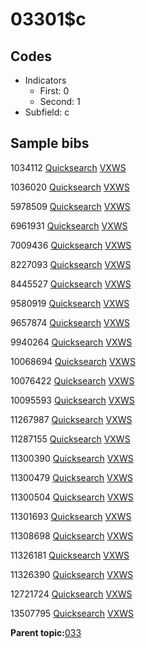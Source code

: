 # 03301$c

## Codes

-   Indicators
    -   First: 0
    -   Second: 1
-   Subfield: c

## Sample bibs

1034112 [Quicksearch](https://search.library.yale.edu/catalog/1034112) [VXWS](http://prodorbis.library.yale.edu:7014/vxws/GetHoldingsService?bibId=1034112)

1036020 [Quicksearch](https://search.library.yale.edu/catalog/1036020) [VXWS](http://prodorbis.library.yale.edu:7014/vxws/GetHoldingsService?bibId=1036020)

5978509 [Quicksearch](https://search.library.yale.edu/catalog/5978509) [VXWS](http://prodorbis.library.yale.edu:7014/vxws/GetHoldingsService?bibId=5978509)

6961931 [Quicksearch](https://search.library.yale.edu/catalog/6961931) [VXWS](http://prodorbis.library.yale.edu:7014/vxws/GetHoldingsService?bibId=6961931)

7009436 [Quicksearch](https://search.library.yale.edu/catalog/7009436) [VXWS](http://prodorbis.library.yale.edu:7014/vxws/GetHoldingsService?bibId=7009436)

8227093 [Quicksearch](https://search.library.yale.edu/catalog/8227093) [VXWS](http://prodorbis.library.yale.edu:7014/vxws/GetHoldingsService?bibId=8227093)

8445527 [Quicksearch](https://search.library.yale.edu/catalog/8445527) [VXWS](http://prodorbis.library.yale.edu:7014/vxws/GetHoldingsService?bibId=8445527)

9580919 [Quicksearch](https://search.library.yale.edu/catalog/9580919) [VXWS](http://prodorbis.library.yale.edu:7014/vxws/GetHoldingsService?bibId=9580919)

9657874 [Quicksearch](https://search.library.yale.edu/catalog/9657874) [VXWS](http://prodorbis.library.yale.edu:7014/vxws/GetHoldingsService?bibId=9657874)

9940264 [Quicksearch](https://search.library.yale.edu/catalog/9940264) [VXWS](http://prodorbis.library.yale.edu:7014/vxws/GetHoldingsService?bibId=9940264)

10068694 [Quicksearch](https://search.library.yale.edu/catalog/10068694) [VXWS](http://prodorbis.library.yale.edu:7014/vxws/GetHoldingsService?bibId=10068694)

10076422 [Quicksearch](https://search.library.yale.edu/catalog/10076422) [VXWS](http://prodorbis.library.yale.edu:7014/vxws/GetHoldingsService?bibId=10076422)

10095593 [Quicksearch](https://search.library.yale.edu/catalog/10095593) [VXWS](http://prodorbis.library.yale.edu:7014/vxws/GetHoldingsService?bibId=10095593)

11267987 [Quicksearch](https://search.library.yale.edu/catalog/11267987) [VXWS](http://prodorbis.library.yale.edu:7014/vxws/GetHoldingsService?bibId=11267987)

11287155 [Quicksearch](https://search.library.yale.edu/catalog/11287155) [VXWS](http://prodorbis.library.yale.edu:7014/vxws/GetHoldingsService?bibId=11287155)

11300390 [Quicksearch](https://search.library.yale.edu/catalog/11300390) [VXWS](http://prodorbis.library.yale.edu:7014/vxws/GetHoldingsService?bibId=11300390)

11300479 [Quicksearch](https://search.library.yale.edu/catalog/11300479) [VXWS](http://prodorbis.library.yale.edu:7014/vxws/GetHoldingsService?bibId=11300479)

11300504 [Quicksearch](https://search.library.yale.edu/catalog/11300504) [VXWS](http://prodorbis.library.yale.edu:7014/vxws/GetHoldingsService?bibId=11300504)

11301693 [Quicksearch](https://search.library.yale.edu/catalog/11301693) [VXWS](http://prodorbis.library.yale.edu:7014/vxws/GetHoldingsService?bibId=11301693)

11308698 [Quicksearch](https://search.library.yale.edu/catalog/11308698) [VXWS](http://prodorbis.library.yale.edu:7014/vxws/GetHoldingsService?bibId=11308698)

11326181 [Quicksearch](https://search.library.yale.edu/catalog/11326181) [VXWS](http://prodorbis.library.yale.edu:7014/vxws/GetHoldingsService?bibId=11326181)

11326390 [Quicksearch](https://search.library.yale.edu/catalog/11326390) [VXWS](http://prodorbis.library.yale.edu:7014/vxws/GetHoldingsService?bibId=11326390)

12721724 [Quicksearch](https://search.library.yale.edu/catalog/12721724) [VXWS](http://prodorbis.library.yale.edu:7014/vxws/GetHoldingsService?bibId=12721724)

13507795 [Quicksearch](https://search.library.yale.edu/catalog/13507795) [VXWS](http://prodorbis.library.yale.edu:7014/vxws/GetHoldingsService?bibId=13507795)

**Parent topic:**[033](../../tags/033/033.md)

